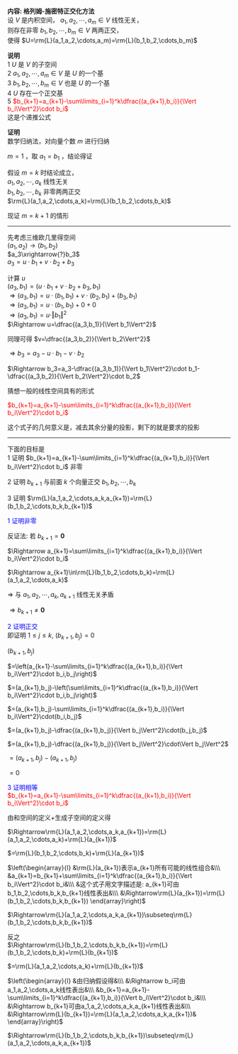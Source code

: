 **内容: 格列姆-施密特正交化方法**    
设 $V$ 是内积空间， $a_1,a_2,\cdots,a_m\in V$ 线性无关，    
则存在非零 $b_1,b_2,\cdots,b_m\in V$ 两两正交，    
使得 $U=\rm{L}(a_1,a_2,\cdots,a_m)=\rm{L}(b_1,b_2,\cdots,b_m)$     
    
**说明**    
1  $U$ 是 $V$ 的子空间    
2  $a_1,a_2,\cdots,a_m\in V$ 是 $U$ 的一个基    
3  $b_1,b_2,\cdots,b_m\in V$ 也是 $U$ 的一个基    
4  $U$ 存在一个正交基    
5 <font color=red> $b_{k+1}=a_{k+1}-\sum\limits_{i=1}^k\dfrac{(a_{k+1},b_i)}{\Vert b_i\Vert^2}\cdot b_i$ </font>    
  这是个递推公式    
    
**证明**    
数学归纳法，对向量个数 $m$ 进行归纳    
    
 $m=1$ ，取 $a_1=b_1$ ，结论得证    
    
假设 $m=k$ 时结论成立，    
 $a_1,a_2,\cdots,a_k$ 线性无关    
 $b_1,b_2,\cdots,b_k$ 非零两两正交    
 $\rm{L}(a_1,a_2,\cdots,a_k)=\rm{L}(b_1,b_2,\cdots,b_k)$     
    
现证 $m=k+1$ 的情形    
    
---    
    
先考虑三维欧几里得空间    
 $(a_1,a_2)\longrightarrow(b_1,b_2)$     
 $a_3\xrightarrow{?}b_3$     
 $a_3=u\cdot b_1+v\cdot b_2+b_3$     
    
计算 $u$     
 $(a_3,b_1)=(u\cdot b_1+v\cdot b_2+b_3,b_1)$     
 $\Rightarrow(a_3,b_1)=u\cdot(b_1,b_1)+v\cdot(b_2,b_1)+(b_3,b_1)$     
 $\Rightarrow(a_3,b_1)=u\cdot(b_1,b_1)+0+0$     
 $\Rightarrow(a_3,b_1)=u\cdot\Vert b_1\Vert^2$     
 $\Rightarrow u=\dfrac{(a_3,b_1)}{\Vert b_1\Vert^2}$     
    
同理可得  $v=\dfrac{(a_3,b_2)}{\Vert b_2\Vert^2}$     
    
 $\Rightarrow b_3=a_3-u\cdot b_1-v\cdot b_2$     
    
 $\Rightarrow b_3=a_3-\dfrac{(a_3,b_1)}{\Vert b_1\Vert^2}\cdot b_1-\dfrac{(a_3,b_2)}{\Vert b_2\Vert^2}\cdot b_2$     
    
猜想一般的线性空间具有的形式    
    
<font color=red> $b_{k+1}=a_{k+1}-\sum\limits_{i=1}^k\dfrac{(a_{k+1},b_i)}{\Vert b_i\Vert^2}\cdot b_i$ </font>    
    
这个式子的几何意义是，减去其余分量的投影，剩下的就是要求的投影    
    
---    
    
下面的目标是    
1 证明  $b_{k+1}=a_{k+1}-\sum\limits_{i=1}^k\dfrac{(a_{k+1},b_i)}{\Vert b_i\Vert^2}\cdot b_i$ 非零    
    
2 证明  $b_{k+1}$ 与前面 $k$ 个向量正交 $b_1,b_2,\cdots,b_k$     
    
3 证明  $\rm{L}(a_1,a_2,\cdots,a_k,a_{k+1})=\rm{L}(b_1,b_2,\cdots,b_k,b_{k+1})$     
    
<font color=blue>1 证明非零</font>    
    
反证法: 若 $b_{k+1}=\mathbf0$     
    
 $\Rightarrow a_{k+1}=\sum\limits_{i=1}^k\dfrac{(a_{k+1},b_i)}{\Vert b_i\Vert^2}\cdot b_i$     
    
 $\Rightarrow a_{k+1}\in\rm{L}(b_1,b_2,\cdots,b_k)=\rm{L}(a_1,a_2,\cdots,a_k)$     
    
 $\Rightarrow$ 与 $a_1,a_2,\cdots,a_k,a_{k+1}$ 线性无关矛盾    
    
 $\Rightarrow b_{k+1}\neq\mathbf0$     
    
<font color=blue>2 证明正交</font>    
即证明  $1\le j\le k,\ (b_{k+1},b_j)=0$     
    
 $(b_{k+1},b_j)$     
    
 $=\left(a_{k+1}-\sum\limits_{i=1}^k\dfrac{(a_{k+1},b_i)}{\Vert b_i\Vert^2}\cdot b_i,b_j\right)$     
    
 $=(a_{k+1},b_j)-\left(\sum\limits_{i=1}^k\dfrac{(a_{k+1},b_i)}{\Vert b_i\Vert^2}\cdot b_i,b_j\right)$     
    
 $=(a_{k+1},b_j)-\sum\limits_{i=1}^k\dfrac{(a_{k+1},b_i)}{\Vert b_i\Vert^2}\cdot(b_i,b_j)$     
    
 $=(a_{k+1},b_j)-\dfrac{(a_{k+1},b_j)}{\Vert b_j\Vert^2}\cdot(b_j,b_j)$     
    
 $=(a_{k+1},b_j)-\dfrac{(a_{k+1},b_j)}{\Vert b_j\Vert^2}\cdot\Vert b_j\Vert^2$     
    
 $=(a_{k+1},b_j)-(a_{k+1},b_j)$     
    
 $=0$     
    
<font color=blue>3 证明相等</font>    
<font color=red> $b_{k+1}=a_{k+1}-\sum\limits_{i=1}^k\dfrac{(a_{k+1},b_i)}{\Vert b_i\Vert^2}\cdot b_i$ </font>    
    
由和空间的定义+生成子空间的定义得    
    
 $\Rightarrow\rm{L}(a_1,a_2,\cdots,a_k,a_{k+1})=\rm{L}(a_1,a_2,\cdots,a_k)+\rm{L}(a_{k+1})$     
    
 $=\rm{L}(b_1,b_2,\cdots,b_k)+\rm{L}(a_{k+1})$     
    
 $\left(\begin{array}{l}    
&\rm{L}(a_{k+1})表示a_{k+1}所有可能的线性组合&\\\    
&a_{k+1}=b_{k+1}+\sum\limits_{i=1}^k\dfrac{(a_{k+1},b_i)}{\Vert b_i\Vert^2}\cdot b_i&\\\     
&这个式子用文字描述是: a_{k+1}可由b_1,b_2,\cdots,b_k,b_{k+1}线性表出&\\\     
&\Rightarrow\rm{L}(a_{k+1})=\rm{L}(b_1,b_2,\cdots,b_k,b_{k+1})    
\end{array}\right)$     
    
 $\Rightarrow\rm{L}(a_1,a_2,\cdots,a_k,a_{k+1})\subseteq\rm{L}(b_1,b_2,\cdots,b_k,b_{k+1})$     
    
反之    
 $\Rightarrow\rm{L}(b_1,b_2,\cdots,b_k,b_{k+1})=\rm{L}(b_1,b_2,\cdots,b_k)+\rm{L}(b_{k+1})$     
    
 $=\rm{L}(a_1,a_2,\cdots,a_k)+\rm{L}(b_{k+1})$     
    
 $\left(\begin{array}{l}    
&由归纳假设得&\\\     
&\Rightarrow b_i可由a_1,a_2,\cdots,a_k线性表出&\\\     
&b_{k+1}=a_{k+1}-\sum\limits_{i=1}^k\dfrac{(a_{k+1},b_i)}{\Vert b_i\Vert^2}\cdot b_i&\\\     
&\Rightarrow b_{k+1}可由a_1,a_2,\cdots,a_k,a_{k+1}线性表出&\\\     
&\Rightarrow\rm{L}(b_{k+1})=\rm{L}(a_1,a_2,\cdots,a_k,a_{k+1})&    
\end{array}\right)$     
    
 $\Rightarrow\rm{L}(b_1,b_2,\cdots,b_k,b_{k+1})\subseteq\rm{L}(a_1,a_2,\cdots,a_k,a_{k+1})$     
